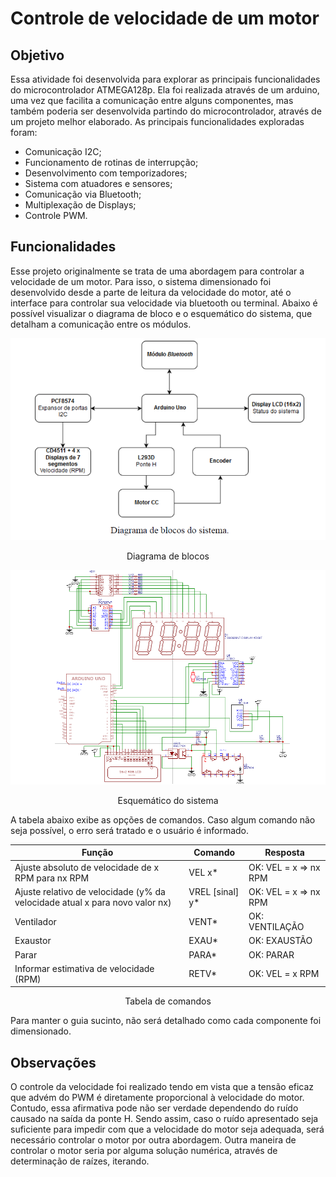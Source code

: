 # Controle de velocidade de um motor

## Objetivo

Essa atividade foi desenvolvida para explorar as principais funcionalidades do microcontrolador ATMEGA128p. Ela foi realizada através de um arduino, uma vez que facilita a comunicação entre alguns componentes,  mas também poderia ser desenvolvida partindo do microcontrolador, através de um projeto melhor elaborado. As principais funcionalidades exploradas foram:
- Comunicação I2C;
- Funcionamento de rotinas de interrupção;
- Desenvolvimento com temporizadores;
- Sistema com atuadores e sensores;
- Comunicação via Bluetooth;
- Multiplexação de Displays;
- Controle PWM.

## Funcionalidades

Esse projeto originalmente se trata de uma abordagem para controlar a velocidade de um motor. Para isso, o sistema dimensionado foi desenvolvido desde a parte de leitura da velocidade do motor, até o interface para controlar sua velocidade via bluetooth ou terminal. Abaixo é possível visualizar o diagrama de bloco e o esquemático do sistema, que detalham a comunicação entre os módulos. 

![componentes](./images/diagrama_blocos.png)
<p align="center">Diagrama de blocos</p>

![esquemático](./images/esquematico_motor.png)
<p align="center">Esquemático do sistema</p>

A tabela abaixo exibe as opções de comandos. Caso algum comando não seja possível, o erro será tratado e o usuário é informado.

| Função | Comando| Resposta |
| ---  | ---  | --- |
| Ajuste absoluto de velocidade de x RPM para nx RPM | VEL x* |OK: VEL = x => nx RPM |
| Ajuste relativo de velocidade (y% da velocidade atual x para novo valor nx) | VREL [sinal] y*|OK: VEL = x => nx RPM |
| Ventilador | VENT* | OK: VENTILAÇÃO |
| Exaustor | EXAU*| OK: EXAUSTÃO |
| Parar | PARA* | OK: PARAR |
| Informar estimativa de velocidade (RPM) | RETV*|OK: VEL = x RPM |
<p align="center">Tabela de comandos</p>

Para manter o guia sucinto, não será detalhado como cada componente foi dimensionado. 

## Observações

O controle da velocidade foi realizado tendo em vista que a tensão eficaz que advém do PWM é diretamente proporcional à velocidade do motor. Contudo, essa afirmativa pode não ser verdade dependendo do ruído causado na saída da ponte H. Sendo assim, caso o ruído apresentado seja suficiente para impedir com que a velocidade do motor seja adequada, será necessário controlar o motor por outra abordagem. Outra maneira de controlar o motor seria por alguma solução numérica, através de determinação de raízes, iterando.
